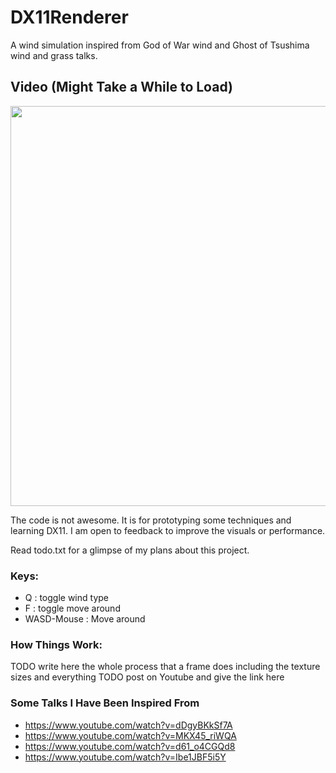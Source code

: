 # DX11Renderer

A wind simulation inspired from God of War wind and Ghost of Tsushima wind and grass talks.

## Video (Might Take a While to Load)
<img src="./OUTPUTS/output_640x640.gif" width="640" height="640" />  

The code is not awesome. It is for prototyping some techniques and learning DX11.
I am open to feedback to improve the visuals or performance.

Read todo.txt for a glimpse of my plans about this project.

### Keys:
- Q : toggle wind type
- F : toggle move around
- WASD-Mouse : Move around

### How Things Work:
TODO write here the whole process that a frame does including the texture sizes and everything
TODO post on Youtube and give the link here


### Some Talks I Have Been Inspired From
- https://www.youtube.com/watch?v=dDgyBKkSf7A
- https://www.youtube.com/watch?v=MKX45_riWQA
- https://www.youtube.com/watch?v=d61_o4CGQd8
- https://www.youtube.com/watch?v=Ibe1JBF5i5Y